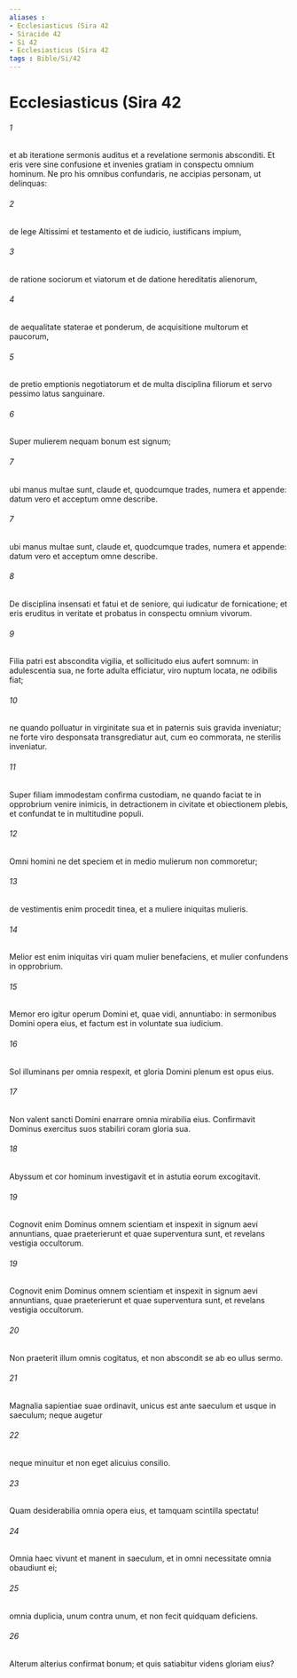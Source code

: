 ```yaml
---
aliases : 
- Ecclesiasticus (Sira 42
- Siracide 42
- Si 42
- Ecclesiasticus (Sira 42
tags : Bible/Si/42
---
```


# Ecclesiasticus (Sira 42

###### 1
et ab iteratione sermonis auditus et a revelatione sermonis absconditi. Et eris vere sine confusione et invenies gratiam in conspectu omnium hominum. Ne pro his omnibus confundaris, ne accipias personam, ut delinquas:
###### 2
de lege Altissimi et testamento et de iudicio, iustificans impium,
###### 3
de ratione sociorum et viatorum et de datione hereditatis alienorum,
###### 4
de aequalitate staterae et ponderum, de acquisitione multorum et paucorum,
###### 5
de pretio emptionis negotiatorum et de multa disciplina filiorum et servo pessimo latus sanguinare.
###### 6
Super mulierem nequam bonum est signum;
###### 7
ubi manus multae sunt, claude et, quodcumque trades, numera et appende: datum vero et acceptum omne describe.
###### 7
ubi manus multae sunt, claude et, quodcumque trades, numera et appende: datum vero et acceptum omne describe.
###### 8
De disciplina insensati et fatui et de seniore, qui iudicatur de fornicatione; et eris eruditus in veritate et probatus in conspectu omnium vivorum.
###### 9
Filia patri est abscondita vigilia, et sollicitudo eius aufert somnum: in adulescentia sua, ne forte adulta efficiatur, viro nuptum locata, ne odibilis fiat;
###### 10
ne quando polluatur in virginitate sua et in paternis suis gravida inveniatur; ne forte viro desponsata transgrediatur aut, cum eo commorata, ne sterilis inveniatur.
###### 11
Super filiam immodestam confirma custodiam, ne quando faciat te in opprobrium venire inimicis, in detractionem in civitate et obiectionem plebis, et confundat te in multitudine populi.
###### 12
Omni homini ne det speciem et in medio mulierum non commoretur;
###### 13
de vestimentis enim procedit tinea, et a muliere iniquitas mulieris.
###### 14
Melior est enim iniquitas viri quam mulier benefaciens, et mulier confundens in opprobrium.
###### 15
Memor ero igitur operum Domini et, quae vidi, annuntiabo: in sermonibus Domini opera eius, et factum est in voluntate sua iudicium.
###### 16
Sol illuminans per omnia respexit, et gloria Domini plenum est opus eius.
###### 17
Non valent sancti Domini enarrare omnia mirabilia eius. Confirmavit Dominus exercitus suos stabiliri coram gloria sua.
###### 18
Abyssum et cor hominum investigavit et in astutia eorum excogitavit.
###### 19
Cognovit enim Dominus omnem scientiam et inspexit in signum aevi annuntians, quae praeterierunt et quae superventura sunt, et revelans vestigia occultorum.
###### 19
Cognovit enim Dominus omnem scientiam et inspexit in signum aevi annuntians, quae praeterierunt et quae superventura sunt, et revelans vestigia occultorum.
###### 20
Non praeterit illum omnis cogitatus, et non abscondit se ab eo ullus sermo.
###### 21
Magnalia sapientiae suae ordinavit, unicus est ante saeculum et usque in saeculum; neque augetur 
###### 22
neque minuitur et non eget alicuius consilio.
###### 23
Quam desiderabilia omnia opera eius, et tamquam scintilla spectatu!
###### 24
Omnia haec vivunt et manent in saeculum, et in omni necessitate omnia obaudiunt ei;
###### 25
omnia duplicia, unum contra unum, et non fecit quidquam deficiens.
###### 26
Alterum alterius confirmat bonum; et quis satiabitur videns gloriam eius?
